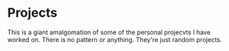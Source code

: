 # Projects

This is a giant amalgomation of some of the personal projecvts I have worked on. 
There is no pattern or anything. They're just random projects. 